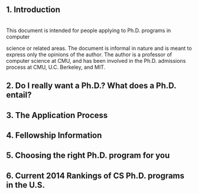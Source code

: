 ## 1. Introduction
<br />
This document is intended for people applying to Ph.D. programs in computer  

science or related areas. The document is informal in nature and is meant to express
only the opinions of the author. The author is a professor of computer science
at CMU, and has been involved in the Ph.D. admissions process at CMU, U.C.
Berkeley, and MIT.
## 2. Do I really want a Ph.D.? What does a Ph.D. entail?
## 3. The Application Process
## 4. Fellowship Information
## 5. Choosing the right Ph.D. program for you
## 6. Current 2014 Rankings of CS Ph.D. programs in the U.S.
